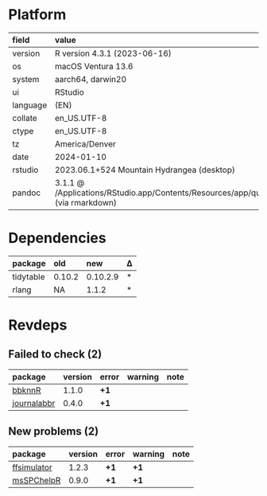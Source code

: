 # Platform

|field    |value                                                                                      |
|:--------|:------------------------------------------------------------------------------------------|
|version  |R version 4.3.1 (2023-06-16)                                                               |
|os       |macOS Ventura 13.6                                                                         |
|system   |aarch64, darwin20                                                                          |
|ui       |RStudio                                                                                    |
|language |(EN)                                                                                       |
|collate  |en_US.UTF-8                                                                                |
|ctype    |en_US.UTF-8                                                                                |
|tz       |America/Denver                                                                             |
|date     |2024-01-10                                                                                 |
|rstudio  |2023.06.1+524 Mountain Hydrangea (desktop)                                                 |
|pandoc   |3.1.1 @ /Applications/RStudio.app/Contents/Resources/app/quarto/bin/tools/ (via rmarkdown) |

# Dependencies

|package   |old    |new      |Δ  |
|:---------|:------|:--------|:--|
|tidytable |0.10.2 |0.10.2.9 |*  |
|rlang     |NA     |1.1.2    |*  |

# Revdeps

## Failed to check (2)

|package     |version |error  |warning |note |
|:-----------|:-------|:------|:-------|:----|
|[bbknnR](failures.md#bbknnr)|1.1.0   |__+1__ |        |     |
|[journalabbr](failures.md#journalabbr)|0.4.0   |__+1__ |        |     |

## New problems (2)

|package     |version |error  |warning |note |
|:-----------|:-------|:------|:-------|:----|
|[ffsimulator](problems.md#ffsimulator)|1.2.3   |__+1__ |__+1__  |     |
|[msSPChelpR](problems.md#msspchelpr)|0.9.0   |__+1__ |__+1__  |     |

